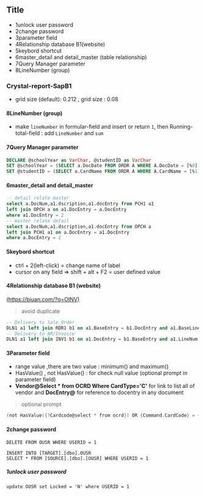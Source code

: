 ## Title
- 1unlock user password
- 2change password
- 3parameter field
- 4Relationship database B1(website)
- 5keybord shortcut
- 6master_detail and detail_master (table relationship)
- 7Query Manager parameter
- 8LineNumber (group)
### Crystal-report-SapB1
- grid size (default): 0.212 , grid size : 0.08 
#### 8LineNumber (group)
- make `lineNumber` in formular-field and insert or return `1`, then Running-total-field : add `LineNumber` and `sum`
#### 7Query Manager parameter
```sql
DECLARE @schoolYear as VarChar, @studentID as VarChar
SET @schoolYear = (SELECT a.DocDate FROM ORDR A WHERE A.DocDate = [%0])
SET @studentID = (SELECT a.CardName FROM ORDR A WHERE A.CardName = [%1])
```
#### 6master_detail and detail_master
```sql
-- detail relate master
select a.DocNum,a1.dscription,a1.docEntry from PCH1 a1
left join OPCH a on a1.DocEntry = a.DocEntry
where a1.DocEntry = 2
-- master relate detail
select a.DocNum,a1.dscription,a1.docEntry from OPCH a
left join PCH1 a1 on a.DocEntry = a1.DocEntry
where a.DocEntry = 2
```
#### 5keybord shortcut
- ctrl + 2(left-click) = change name of label
- cursor on any field => shift + alt + F2 = user defined value

#### 4Relationship database B1 (website) 
[(https://biuan.com/?q=OINV)](https://biuan.com/?q=OINV)
> avoid duplicate
```sql
-- Delivery to Sale_Order
DLN1 a1 left join RDR1 b1 on a1.BaseEntry = b1.DocEntry and a1.BaseLine = b1.LineNum   
-- Delivery to AR/Invoice
DLN1 a1 left join INV1 b1 on a1.DocEntry = b1.BaseEntry and a1.LineNum = b1.BaseLine
```
#### 3Parameter field
- range value ,there are two value : minimum() and maximum()
- HasValue() , not HasValue() : for check null value (optional prompt in parameter field)
- **Vendor@Select * from OCRD Where CardType='C'** for link to list all of vendor and **DocEntry@** for reference to docentry in any document 
> optional prompt
```go
(not HasValue({?Cardcode@select * from ocrd}) OR {Command.CardCode} = {?Cardcode@select * from ocrd})
```
#### 2change password
```
DELETE FROM OUSR WHERE USERID = 1

INSERT INTO [TARGET].[dbo].OUSR
SELECT * FROM [SOURCE].[dbo].[OUSR] WHERE USERID = 1
```
##### 1unlock user password
```
update OUSR set Locked = 'N' where USERID = 1
```
